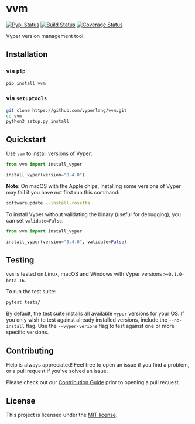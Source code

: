 # vvm

[![Pypi Status](https://img.shields.io/pypi/v/vvm.svg)](https://pypi.org/project/vvm/) [![Build Status](https://img.shields.io/github/actions/workflow/status/vyperlang/vvm/main.yaml?branch=master)](https://github.com/vyperlang/vvm/actions) [![Coverage Status](https://img.shields.io/codecov/c/github/vyperlang/vvm)](https://codecov.io/gh/vyperlang/vvm)

Vyper version management tool.

## Installation

### via `pip`

```bash
pip install vvm
```

### via `setuptools`

```bash
git clone https://github.com/vyperlang/vvm.git
cd vvm
python3 setup.py install
```

## Quickstart

Use `vvm` to install versions of Vyper:

```python
from vvm import install_vyper

install_vyper(version="0.4.0")
```

**Note**: On macOS with the Apple chips, installing some versions of Vyper may fail if you have not first run this
command:

```bash
softwareupdate --install-rosetta
```

To install Vyper without validating the binary (useful for debugging), you can set `validate=False`.

```python
from vvm import install_vyper

install_vyper(version="0.4.0", validate=False)
```

## Testing

`vvm` is tested on Linux, macOS and Windows with Vyper versions `>=0.1.0-beta.16`.

To run the test suite:

```bash
pytest tests/
```

By default, the test suite installs all available `vyper` versions for your OS. If you only wish to test against already installed versions, include the `--no-install` flag. Use the `--vyper-verions` flag to test against one or more specific versions.

## Contributing

Help is always appreciated! Feel free to open an issue if you find a problem, or a pull request if you've solved an issue.

Please check out our [Contribution Guide](CONTRIBUTING.md) prior to opening a pull request.

## License

This project is licensed under the [MIT license](LICENSE).
